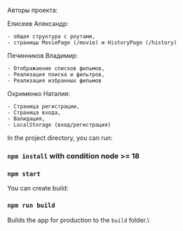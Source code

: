 
Авторы проекта:

Елисеев Александр:

    - общая структура с роутами, 
    - страницы MoviePage (/movie) и HistoryPage (/history)
Печинников Владимир:

    - Отображаение списков фильмов,
    - Реализация поиска и фильтров,
    - Реализация избранных фильмов
Охрименко Наталия:

    - Страница регистрации,
    - Страница входа, 
    - Валидация,
    - LocalStorage (вход/регистрация)

In the project directory, you can run:

### `npm install` with condition node >= 18
### `npm start`

You can create build:
### `npm run build`

Builds the app for production to the `build` folder.\

